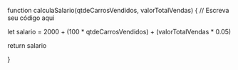 function calculaSalario(qtdeCarrosVendidos, valorTotalVendas) {
 // Escreva seu código aqui

let salario = 2000 + (100 * qtdeCarrosVendidos) + (valorTotalVendas * 0.05)

return salario

}